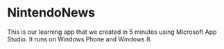 # NintendoNews
This is our learning app that we created in 5 minutes using Microsoft App Studio.  It runs on Windows Phone and Windows 8.
